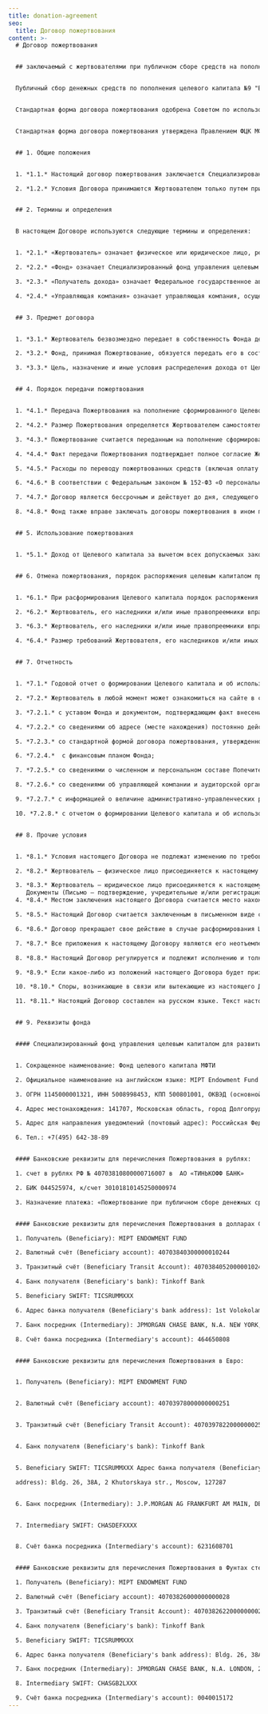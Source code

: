 ```yaml
---
title: donation-agreement
seo:
  title: Договор пожертвования
content: >-
  # Договор пожертвования


  ## заключаемый с жертвователями при публичном сборе средств на пополнения Целевого капитала №9 "Базовый жизненный стандарт для студентов МФТИ"


  Публичный сбор денежных средств по пополнения целевого капитала №9 "Базовый жизненный стандарт для студентов МФТИ" ФЦК МФТИ объявлен 24.12.2020 (Протокол Правления от 18.11.2020 №5-2020)


  Стандартная форма договора пожертвования одобрена Советом по использованию капитала №9 "Базовый жизненный стандарт для студентов МФТИ" (Протокол от 17.12.2020 №1-2020)


  Стандартная форма договора пожертвования утверждена Правлением ФЦК МФТИ (Протокол от 18.12.2020 №5-2020)


  ## 1. Общие положения


  1. *1.1.* Настоящий договор пожертвования заключается Специализированным фондом управления целевым капиталом для развития Московского физико-технического института, в лице Исполнительного директора Красночуб Светланы Евгеньевны, действующей на основании Устава, с жертвователями при публичном сборе денежных средств на пополнение Целевого капитала  № 9 «Базовый жизненный стандарт для студентов МФТИ»  (далее по тексту – Договор) в порядке статей 428, 582 Гражданского кодекса Российской Федерации, и в соответствии со статьей 11 Федерального закона от 30.12.2006 № 275-ФЗ «О порядке формирования и использования целевого капитала некоммерческих организаций», а также иными нормами права Российской Федерации. 

  2. *1.2.* Условия Договора принимаются Жертвователем только путем присоединения к настоящему Договору в целом. При этом Жертвователь подтверждает, что Договор не содержит обременительных для него условий, которые он не принял бы при наличии у него возможности участвовать в определении условий настоящего Договора.


  ## 2. Термины и определения


  В настоящем Договоре используются следующие термины и определения:


  1. *2.1.* «Жертвователь» означает физическое или юридическое лицо, резидент или нерезидент Российской Федерации, осуществляющее Пожертвование в рамках настоящего Договора.

  2. *2.2.* «Фонд» означает Специализированный фонд управления целевым капиталом для развития Московского физико-технического института, являющийся собственником имущества, составляющего Целевой капитал № 9 «Базовый жизненный стандарт для студентов МФТИ» (далее по тексту – Целевой капитал), сформировавший Целевой капитал и объявивший о публичном сборе пожертвований на пополнение сформированного Целевого капитала в порядке, установленном законодательством Российской Федерации.

  3. *2.3.* «Получатель дохода» означает Федеральное государственное автономное образовательное учреждение высшего образования «Московский физико-технический институт (национальный исследовательский университет)» (ОГРН 1027739386135, ИНН 5008006211), являющееся получателем дохода от Целевого капитала.

  4. *2.4.* «Управляющая компания» означает управляющая компания, осуществляющая доверительное управление имуществом, составляющим Целевой капитал.


  ## 3. Предмет договора


  1. *3.1.* Жертвователь безвозмездно передает в собственность Фонда денежные средства на пополнение сформированного Целевого капитала (далее по тексту – Пожертвование), а Фонд обязуется использовать их в соответствии с целями, указанными в Приложении №1 к настоящему Договору.

  2. *3.2.* Фонд, принимая Пожертвование, обязуется передать его в состав имущества, составляющего Целевой капитал, использовать доход от Целевого капитала и распределять доход от Целевого капитала в соответствии с настоящим Договором, законодательством Российской Федерации и документами Фонда.

  3. *3.3.* Цель, назначение и иные условия распределения дохода от Целевого капитала указаны в настоящем Договоре, в том числе в Приложении № 1 к настоящему Договору.


  ## 4. Порядок передачи пожертвования


  1. *4.1.* Передача Пожертвования на пополнение сформированного Целевого капитала осуществляется Жертвователем путем перечисления денежных средств (Пожертвования) на специальный банковский счет Фонда, открытый для осуществления расчетов, связанных с получением денежных средств на формирование Целевого капитала, его пополнением, передачей денежных средств, составляющих Целевой капитал, в доверительное управление управляющей компании, а также с использованием и распределением дохода от Целевого капитала (далее по тексту – банковский счет Фонда). 

  2. *4.2.* Размер Пожертвования определяется Жертвователем самостоятельно и указывается в соответствующем платежном поручении или ином расчетном (платежном) документе.  

  3. *4.3.* Пожертвование считается переданным на пополнение сформированного Целевого капитала с момента зачисления денежных средств на банковский счет Фонда, указанный в статье 9 настоящего Договора 

  4. *4.4.* Факт передачи Пожертвования подтверждает полное согласие Жертвователя с условиями настоящего Договора.  

  5. *4.5.* Расходы по переводу пожертвованных средств (включая оплату комиссий банков, услуг эквайринга и прочих расходов, связанных с перечислением денежных средств) производятся за счет Жертвователя. Таким образом размер Пожертвования равен сумме денежных средств, зачисленных на банковский счет Фонда.

  6. *4.6.* В соответствии с Федеральным законом № 152-ФЗ «О персональных данных». Жертвователь – физическое лицо, дает Фонду согласие на обработку своих персональных данных в целях исполнения настоящего Договора. Согласие на обработку персональных данных может быть отозвано Жертвователем в соответствии с требованиями действующего законодательства.

  7. *4.7.* Договор является бессрочным и действует до дня, следующего за днем размещения на сайте Фонда извещения о прекращении срока действия Договора. 

  8. *4.8.* Фонд также вправе заключать договоры пожертвования в ином порядке и(или) на иных условиях, нежели это предусмотрено настоящим Договором.


  ## 5. Использование пожертвования


  1. *5.1.* Доход от Целевого капитала за вычетом всех допускаемых законодательством Российской Федерации и настоящим Договором расходов и отчислений, произведенных или подлежащих произведению (в пользу управляющей компании, Фонда) за счет дохода от Целевого капитала используется согласно цели, определенной в Приложении № 1 к настоящему Договору.


  ## 6. Отмена пожертвования, порядок распоряжения целевым капиталом при его расформировании


  1. *6.1.* При расформирования Целевого капитала порядок распоряжения оставшейся частью имущества, составлявшего Целевой капитал указан в Приложении № 1 к настоящему Договору.

  2. *6.2.* Жертвователь, его наследники и/или иные правопреемники вправе требовать отмены Пожертвования, если оно используется Фондом не в соответствии с целями указанными в Приложении №1 к настоящему Договору

  3. *6.3.* Жертвователь, его наследники и/или иные правопреемники вправе отменить Пожертвование только после направления Фонду в письменной форме предупреждения (далее по тексту – Уведомление) о необходимости использования Пожертвования, переданного на пополнение Целевого капитала, в соответствии с целями указанными в Приложении №1 к настоящему Договору, и/или о необходимости устранения в разумный срок допущенных нарушений, в порядке предусмотренном пунктом 4 статьи 582 Гражданского кодекса Российской Федерации. Разумным сроком для целей данного пункта настоящего Договора считается срок, установленный Жертвователем в направленном Фонду Уведомлении, который не может быть менее 10 (десять) рабочих дней.

  4. *6.4.* Размер требований Жертвователя, его наследников и/или иных правопреемников, предъявляемых к Фонду случае отмены Пожертвования не может превышать сумму Пожертвования.


  ## 7. Отчетность


  1. *7.1.* Годовой отчет о формировании Целевого капитала и об использовании, о распределении дохода от Целевого капитала, содержащий всю необходимую информацию в соответствии с действующим законодательством Российской Федерации размещается на сайте в сети Интернет не позднее 30 (тридцатого) июня года, следующего за отчетным.

  2. *7.2.* Жертвователь в любой момент может ознакомиться на сайте в сети Интернет, адрес которого указан в Приложении №1 к настоящему Договору, со следующей информацией:

  3. *7.2.1.* с уставом Фонда и документом, подтверждающим факт внесения записи о Фонде в единый государственный реестр юридических лиц;

  4. *7.2.2.* со сведениями об адресе (месте нахождения) постоянно действующего исполнительного органа Фонда;

  5. *7.2.3.* со стандартной формой договора пожертвования, утвержденной высшим органом управления Фонда;

  6. *7.2.4.*  с финансовым планом Фонда;

  7. *7.2.5.* со сведениями о численном и персональном составе Попечительского совета Фонда, выполняющего функции совета по использованию Целевого капитала;

  8. *7.2.6.* со сведениями об управляющей компании и аудиторской организации с указанием их наименований, адресов (места нахождения) их постоянно действующих исполнительных органов;

  9. *7.2.7.* с информацией о величине административно-управленческих расходов Фонда, о доле указанных расходов, финансируемых за счет дохода от Целевого капитала;

  10. *7.2.8.* с отчетом о формировании Целевого капитала и об использовании, о распределении дохода от Целевого капитала за 3 (три) последних отчетных года или, если с момента формирования Целевого капитала прошло менее 3 (трех) лет, за каждый завершенный отчетный год с момента его формирования.


  ## 8. Прочие условия


  1. *8.1.* Условия настоящего Договора не подлежат изменению по требованию Жертвователя. Настоящий Договор заключается Жертвователем путем присоединения к условиям настоящего Договора в целом.

  2. *8.2.* Жертвователь – физическое лицо присоединяется к настоящему Договору в целом путем перечисления Пожертвования на банковский счет Фонда. 

  3. *8.3.* Жертвователь – юридическое лицо присоединяется к настоящему Договору в целом путем подписания Письма – подтверждения, рекомендуемая форма которого приведена в Приложении № 2 к настоящему Договору, последующего направления данного письма в адрес Фонда, указанный в статье 9 настоящего Договора, и перечисления Пожертвования на банковский счет Фонда. 
     Документы (Письмо – подтверждение, учредительные и/или регистрационные документы), предоставляемые Фонду юридическим лицом – нерезидентом должны быть легализованы в посольстве или консульстве Российской Федерации в стране, где зарегистрировано юридическое лицо (стране инкорпорации).  
  4. *8.4.* Местом заключения настоящего Договора считается место нахождения Фонда: Российская Федерация, Московская область, город Долгопрудный. 

  5. *8.5.* Настоящий Договор считается заключенным в письменном виде с даты перечисления Пожертвования на банковский счет Фонда.

  6. *8.6.* Договор прекращает свое действие в случае расформирования Целевого капитала после распоряжения оставшейся частью имущества, составлявшего Целевой капитал, и в иных случаях, установленных законодательством Российской Федерации.

  7. *8.7.* Все приложения к настоящему Договору являются его неотъемлемой частью с даты их подписания уполномоченным представителем соответствующей Стороны.

  8. *8.8.* Настоящий Договор регулируется и подлежит исполнению и толкованию в соответствии с законодательством Российской Федерации.

  9. *8.9.* Если какое-либо из положений настоящего Договора будет признано недействительным, то такая недействительность не будет распространяться на действие остальных положений настоящего Договора, либо на весь Договор в целом.

  10. *8.10.* Споры, возникающие в связи или вытекающие из настоящего Договора, разрешаются путем переговоров. Если Стороны не могут разрешить спор путем переговоров, такой спор подлежит разрешению в Арбитражном суде Московской области (или суде общей юрисдикции по месту нахождения Фонда) в соответствии с законодательством Российской Федерации.

  11. *8.11.* Настоящий Договор составлен на русском языке. Текст настоящего Договора может быть переведен на английский язык. В случае расхождения между текстами Договора на русском языке и на английском языке, преимущественную силу имеет текст Договора на русском языке. 


  ## 9. Реквизиты фонда


  #### Специализированный фонд управления целевым капиталом для развития Московского физико-технического института


  1. Сокращенное наименование: Фонд целевого капитала МФТИ

  2. Официальное наименование на английском языке: MIPT Endowment Fund 

  3. ОГРН 1145000001321, ИНН 5008998453, КПП 500801001, ОКВЭД (основной): 64.99

  4. Адрес местонахождения: 141707, Московская область, город Долгопрудный, Лихачевский проезд, дом 4, строение 1, помещение 3

  5. Адрес для направления уведомлений (почтовый адрес): Российская Федерация, 141707, Московская область, город Долгопрудный, Лихачевский проезд, дом 4, строение 1, а/я № 44 «Фонд целевого капитала МФТИ»

  6. Тел.: +7(495) 642-38-89


  #### Банковские реквизиты для перечисления Пожертвования в рублях:

  1. счет в рублях РФ № 40703810800000716007 в  АО «ТИНЬКОФФ БАНК»

  2. БИК 044525974, к/счет 30101810145250000974

  3. Назначение платежа: «Пожертвование при публичном сборе денежных средств на пополнение сформированного Целевого капитала № 9 «Базовый жизненный стандарт для студентов МФТИ»  


  #### Банковские реквизиты для перечисления Пожертвования в долларах США:

  1. Получатель (Beneficiary): MIPT ENDOWMENT FUND

  2. Валютный счёт (Beneficiary account): 40703840300000010244

  3. Транзитный счёт (Beneficiary Transit Account): 40703840520000010244

  4. Банк получателя (Beneficiary's bank): Tinkoff Bank

  5. Beneficiary SWIFT: TICSRUMMXXX

  6. Адрес банка получателя (Beneficiary's bank address): 1st Volokolamsky pr., 10, bld. 1, Moscow, Russia

  7. Банк посредник (Intermediary): JPMORGAN CHASE BANK, N.A. NEW YORK, NY

  8. Счёт банка посредника (Intermediary's account): 464650808


  #### Банковские реквизиты для перечисления Пожертвования в Евро:


  1. Получатель (Beneficiary): MIPT ENDOWMENT FUND


  2. Валютный счёт (Beneficiary account): 40703978000000000251


  3. Транзитный счёт (Beneficiary Transit Account): 40703978220000000251


  4. Банк получателя (Beneficiary's bank): Tinkoff Bank


  5. Beneficiary SWIFT: TICSRUMMXXX Адрес банка получателя (Beneficiary's bank 

  address): Bldg. 26, 38A, 2 Khutorskaya str., Moscow, 127287


  6. Банк посредник (Intermediary): J.P.MORGAN AG FRANKFURT AM MAIN, DE


  7. Intermediary SWIFT: CHASDEFXXXX


  8. Счёт банка посредника (Intermediary's account): 6231608701


  #### Банковские реквизиты для перечисления Пожертвования в Фунтах стерлингов:

  1. Получатель (Beneficiary): MIPT ENDOWMENT FUND

  2. Валютный счёт (Beneficiary account): 40703826000000000028

  3. Транзитный счёт (Beneficiary Transit Account): 40703826220000000028

  4. Банк получателя (Beneficiary's bank): Tinkoff Bank

  5. Beneficiary SWIFT: TICSRUMMXXX

  6. Адрес банка получателя (Beneficiary's bank address): Bldg. 26, 38A, 2 Khutorskaya str., Moscow, 127287

  7. Банк посредник (Intermediary): JPMORGAN CHASE BANK, N.A. LONDON, 25 BANK STREET CANARY WHARF, LONDON GB

  8. Intermediary SWIFT: CHASGB2LXXX

  9. Счёт банка посредника (Intermediary's account): 0040015172
---
```


